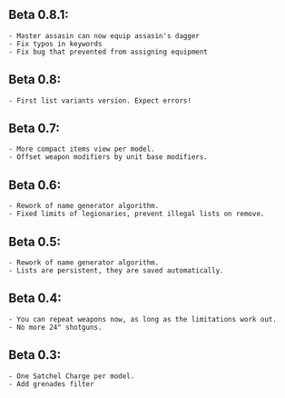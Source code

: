 
## Beta 0.8.1:
    - Master assasin can now equip assasin's dagger
    - Fix typos in keywords
    - Fix bug that prevented from assigning equipment
## Beta 0.8:
    - First list variants version. Expect errors!
## Beta 0.7:
    - More compact items view per model.
    - Offset weapon modifiers by unit base modifiers.
## Beta 0.6:
    - Rework of name generator algorithm.
    - Fixed limits of legionaries, prevent illegal lists on remove.
## Beta 0.5:
    - Rework of name generator algorithm.
    - Lists are persistent, they are saved automatically.
## Beta 0.4:
    - You can repeat weapons now, as long as the limitations work out.
    - No more 24" shotguns.
## Beta 0.3:
    - One Satchel Charge per model.
    - Add grenades filter